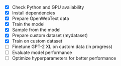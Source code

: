- [x] Check Python and GPU availability
- [x] Install dependencies
- [x] Prepare OpenWebText data
- [x] Train the model
- [x] Sample from the model
- [x] Prepare custom dataset (mydataset)
- [x] Train on custom dataset
- [ ] Finetune GPT-2 XL on custom data (in progress)
- [ ] Evaluate model performance
- [ ] Optimize hyperparameters for better performance
